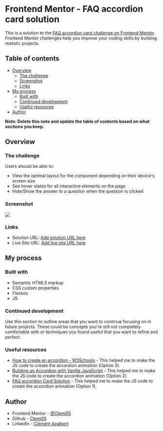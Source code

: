 # Frontend Mentor - FAQ accordion card solution

This is a solution to the [FAQ accordion card challenge on Frontend Mentor](https://www.frontendmentor.io/challenges/faq-accordion-card-XlyjD0Oam). Frontend Mentor challenges help you improve your coding skills by building realistic projects.

## Table of contents

- [Overview](#overview)
  - [The challenge](#the-challenge)
  - [Screenshot](#screenshot)
  - [Links](#links)
- [My process](#my-process)
  - [Built with](#built-with)
  - [Continued development](#continued-development)
  - [Useful resources](#useful-resources)
- [Author](#author)

**Note: Delete this note and update the table of contents based on what sections you keep.**

## Overview

### The challenge

Users should be able to:

- View the optimal layout for the component depending on their device's screen size
- See hover states for all interactive elements on the page
- Hide/Show the answer to a question when the question is clicked

### Screenshot

![](./screenshot.jpg)


### Links

- Solution URL: [Add solution URL here](https://your-solution-url.com)
- Live Site URL: [Add live site URL here](https://your-live-site-url.com)

## My process

### Built with

- Semantic HTML5 markup
- CSS custom properties
- Flexbox
- JS


### Continued development

Use this section to outline areas that you want to continue focusing on in future projects. These could be concepts you're still not completely comfortable with or techniques you found useful that you want to refine and perfect.


### Useful resources

- [How to create an accordion - W3Schools](https://www.w3schools.com/howto/howto_js_accordion.asp) - This helped me to make the JS code to create the accordion animation (Option 3).
- [Building an Accordion with Vanilla JavaScript](https://javascript.plainenglish.io/building-an-accordion-with-vanilla-javascript-8440ab8f07ff) - This helped me to make the JS code to create the accordion animation (Option 2).
- [FAQ accordion Card Solution](https://lm-faq-accordion-card.netlify.app/) - This helped me to make the JS code to create the accordion animation (Option 1).

## Author

- Frontend Mentor - [@Clemi05](https://www.frontendmentor.io/profile/Clemi05)
- Github - [Clemi05](https://github.com/Clemi05)
- LinkedIn - [Clément Azalbert](https://www.linkedin.com/in/clement-azalbert/)
